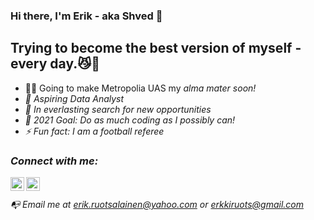 ﻿### Hi there, I'm Erik - aka Shved 👋

## Trying to become the best version of myself - every day.😼💪

- 👨‍🎓 Going to make Metropolia UAS my <i>alma mater<i> soon!
- 🔬 Aspiring Data Analyst
- 🔭 In everlasting search for new opportunities
- 🥅 2021 Goal: Do as much coding as I possibly can!
- ⚡ Fun fact: I am a football referee

### Connect with me:

[<img align="left" alt="Erik Ruotsalainen | LinkedIn" width="22px" src="https://cdn.jsdelivr.net/npm/simple-icons@v3/icons/linkedin.svg" />][linkedin]
[<img align="left" alt="erikruotsalainen | Instagram" width="22px" src="https://cdn.jsdelivr.net/npm/simple-icons@v3/icons/instagram.svg" />][instagram]
<br />
<br />
📭 Email me at erik.ruotsalainen@yahoo.com  or  erkkiruots@gmail.com





[instagram]: https://www.instagram.com/erikruotsalainen/
[linkedin]: https://www.linkedin.com/in/erik-ruotsalainen-67343a153/
